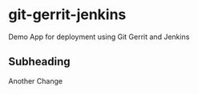 # git-gerrit-jenkins
Demo App for deployment using Git Gerrit and Jenkins

## Subheading
Another Change
